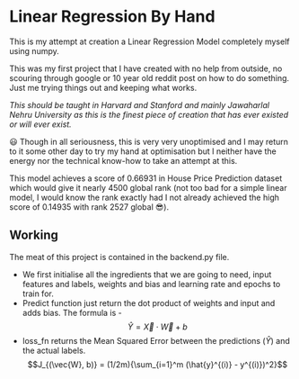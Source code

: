 # Linear Regression By Hand

This is my attempt at creation a Linear Regression Model completely myself using numpy.

This was my first project that I have created with no help from outside, no scouring through google or 10 year old reddit post on how to do something.
Just me trying things out and keeping what works.

*This should be taught in Harvard and Stanford and mainly Jawaharlal Nehru University as this is the finest piece of creation that has ever existed or will ever exist.*

:smiley: Though in all seriousness, this is very very unoptimised and I may return to it some other day to try my hand at optimisation but I neither have the energy nor the technical know-how to take an attempt at this.

This model achieves a score of 0.66931 in House Price Prediction dataset which would give it nearly 4500 global rank (not too bad for a simple linear model, I would know the rank exactly had I not already achieved the high score of 0.14935 with rank 2527 global :sunglasses:).

## Working

The meat of this project is contained in the backend.py file.

- We first initialise all the ingredients that we are going to need, input features and labels, weights and bias and learning rate and epochs to train for.
- Predict function just return the dot product of weights and input and adds bias. The formula is - 
  $$\hat{Y} = \vec{X} \cdot \vec{W} + b$$
- loss_fn returns the Mean Squared Error between the predictions ($\hat{Y}$) and the actual labels.
  $$J_{(\vec{W}, b)} = (1/2m){\sum_{i=1}^m (\hat{y}^{(i)} - y^{(i)})^2}$$
